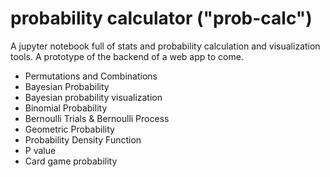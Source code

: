 # probability calculator ("prob-calc")
A jupyter notebook full of stats and probability calculation and visualization tools. A prototype of the backend of a web app to come.
* Permutations and Combinations
* Bayesian Probability
* Bayesian probability visualization
* Binomial Probability
* Bernoulli Trials & Bernoulli Process
* Geometric Probability
* Probability Density Function
* P value
* Card game probability
